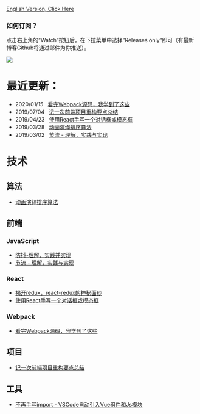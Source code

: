 [English Version, Click Here](https://github.com/Terry-Su/blogs)
### 如何订阅？
点击右上角的“Watch”按钮后，在下拉菜单中选择”Releases only“即可（有最新博客Github将通过邮件为你推送）。
    
![](https://user-images.githubusercontent.com/23733477/55521767-b6a6d680-56b4-11e9-9ddf-87b7e2888153.gif)
# 最近更新：
* 2020/01/15 &nbsp; [看完Webpack源码，我学到了这些](https://terry-su.github.io/cn/the-tour-of-travelling-webpack-internals)
* 2019/07/04 &nbsp; [记一次前端项目重构要点总结](https://terry-su.github.io/cn/summary-of-refactoring-project)
* 2019/04/23 &nbsp; [使用React手写一个对话框或模态框](https://terry-su.github.io/cn/write-a-modal-or-dialog-using-react)
* 2019/03/28 &nbsp; [动画演绎排序算法](https://terry-su.github.io/cn/demonstrate-sorting-algorithms-using-animated-demos)
* 2019/03/02 &nbsp; [节流 - 理解，实践与实现](https://terry-su.github.io/cn/understand-and-make-the-throttle)
# 技术
## 算法
* [动画演绎排序算法](https://terry-su.github.io/cn/demonstrate-sorting-algorithms-using-animated-demos)
## 前端
### JavaScript
* [防抖-理解，实践并实现](https://terry-su.github.io/cn/understand-and-make-the-debounce)
* [节流 - 理解，实践与实现](https://terry-su.github.io/cn/understand-and-make-the-throttle)
### React
* [揭开redux，react-redux的神秘面纱](https://terry-su.github.io/cn/reveal-redux-react-redux-mask)
* [使用React手写一个对话框或模态框](https://terry-su.github.io/cn/write-a-modal-or-dialog-using-react)
### Webpack
* [看完Webpack源码，我学到了这些](https://terry-su.github.io/cn/the-tour-of-travelling-webpack-internals)
## 项目
* [记一次前端项目重构要点总结](https://terry-su.github.io/cn/summary-of-refactoring-project)
## 工具
* [不再手写import - VSCode自动引入Vue组件和Js模块](https://terry-su.github.io/cn/vscode-auto-import-vue-components-and-js-modules)
